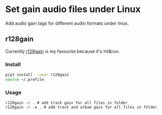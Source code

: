 # Set gain audio files under Linux
Add audio gain tags for different audio formats under linux.

## r128gain

Currently [r128gain](https://github.com/desbma/r128gain) is my favourite because it's hit&run.

### Install

```bash
pip3 install --user r128gain
source ~/.profile
```

### Usage

```
r128gain -r . # add track gain for all files in folder
r128gain -r -a . # add track and album gain for all files in folder

```
